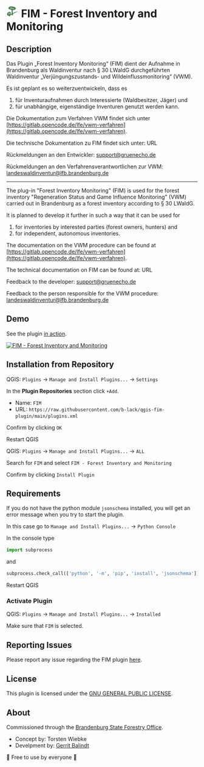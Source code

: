 <h1>
  <img src="./fim/icon.png" alt="Logo Plugin"/>
  FIM - Forest Inventory and Monitoring
</h1>

## Description

Das Plugin „Forest Inventory Monitoring“ (FIM) dient der Aufnahme in Brandenburg als Waldinventur nach § 30 LWaldG durchgeführten Waldinventur „Verjüngungszustands- und Wildeinflussmonitoring“ (VWM).

Es ist geplant es so weiterzuentwickeln, dass es

1. für Inventuraufnahmen durch Interessierte (Waldbesitzer, Jäger) und
2. für unabhängige, eigenständige Inventuren genutzt werden kann.

Die Dokumentation zum Verfahren VWM findet sich unter [https://gitlab.opencode.de/lfe/vwm-verfahren](https://gitlab.opencode.de/lfe/vwm-verfahren).

Die technische Dokumentation zu FIM findet sich unter: URL

Rückmeldungen an den Entwickler: [support@gruenecho.de](mailto:support@gruenecho.de)

Rückmeldungen an den Verfahrensverantwortlichen zur VWM: [landeswaldinventur@lfb.brandenburg.de](mailto:landeswaldinventur@lfb.brandenburg.de)

----
The plug-in "Forest Inventory Monitoring" (FIM) is used for the forest inventory "Regeneration Status and Game Influence Monitoring" (VWM) carried out in Brandenburg as a forest inventory according to § 30 LWaldG.

It is planned to develop it further in such a way that it can be used for

1. for inventories by interested parties (forest owners, hunters) and
2. for independent, autonomous inventories.

The documentation on the VWM procedure can be found at [https://gitlab.opencode.de/lfe/vwm-verfahren](https://gitlab.opencode.de/lfe/vwm-verfahren).

The technical documentation on FIM can be found at: URL

Feedback to the developer: [support@gruenecho.de](mailto:support@gruenecho.de)

Feedback to the person responsible for the VWM procedure: [landeswaldinventur@lfb.brandenburg.de](mailto:landeswaldinventur@lfb.brandenburg.de)

## Demo
See the plugin [in action](https://www.youtube.com/watch?v=A9_t3wYmEDY).

[![FIM - Forest Inventory and Monitoring](https://img.youtube.com/vi/A9_t3wYmEDY/0.jpg)](https://www.youtube.com/watch?v=A9_t3wYmEDY)

## Installation from Repository

QGIS: ``Plugins`` -> ``Manage and Install Plugins...`` -> ``Settings``

In the **Plugin Repositories** section click `+Add`.

- Name: `FIM`
- URL: `https://raw.githubusercontent.com/b-lack/qgis-fim-plugin/main/plugins.xml`

Confirm by clicking `OK`

Restart QGIS

QGIS: ``Plugins`` -> ``Manage and Install Plugins...`` -> ``ALL``

Search for `FIM` and select `FIM - Forest Inventory and Monitoring`

Confirm by clicking `Install Plugin`

## Requirements

If you do not have the python module ``jsonschema`` installed, you will get an error message when you try to start the plugin.


In this case go to ``Manage and Install Plugins...`` -> ``Python Console``

In the console type

```py
import subprocess
```
and 

```py
subprocess.check_call(['python', '-m', 'pip', 'install', 'jsonschema'])
```

Restart QGIS

### Activate Plugin

QGIS: ``Plugins`` -> ``Manage and Install Plugins...`` -> ``Installed``

Make sure that ``FIM`` is selected.


## Reporting Issues

Please report any issue regarding the FIM plugin [here](https://github.com/b-lack/qgis-fim-plugin/issues).

## License

This plugin is licensed under the [GNU GENERAL PUBLIC LICENSE](./LICENSE).

## About

Commissioned through the [Brandenburg State Forestry Office](https://forst.brandenburg.de/).

- Concept by: Torsten Wiebke
- Develpment by: [Gerrit Balindt](https://gruenecho.de/)


💚 Free to use by everyone 💚
